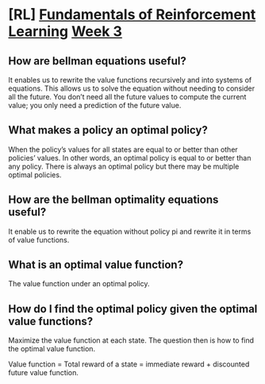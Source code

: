 # \[RL\] [Fundamentals of Reinforcement Learning](https://www.coursera.org/learn/fundamentals-of-reinforcement-learning/home/welcome) [Week 3](https://www.coursera.org/learn/fundamentals-of-reinforcement-learning/home/week/3)

### 

## How are bellman equations useful?

It enables us to rewrite the value functions recursively and into systems of equations. This allows us to solve the equation without needing to consider all the future. You don’t need all the future values to compute the current value; you only need a prediction of the future value.

## What makes a policy an optimal policy?

When the policy’s values for all states are equal to or better than other policies’ values. In other words, an optimal policy is equal to or better than any policy. There is always an optimal policy but there may be multiple optimal policies.

## How are the bellman optimality equations useful?

It enable us to rewrite the equation without policy pi and rewrite it in terms of value functions.

## What is an optimal value function?

The value function under an optimal policy.

## How do I find the optimal policy given the optimal value functions?

Maximize the value function at each state. The question then is how to find the optimal value function.

Value function = Total reward of a state = immediate reward + discounted future value function.
